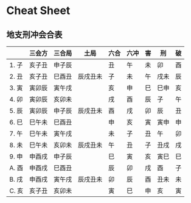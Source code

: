 # Cheat Sheet

## 地支刑冲会合表

|       | 三会方 | 三合局 | 土局     | 六合 | 六冲 | 害   | 刑   | 破   |
| ----- | ------ | ------ | -------- | ---- | ---- | ---- | ---- | ---- |
| 1. 子 | 亥子丑 | 申子辰 |          | 丑   | 午   | 未   | 卯   | 酉   |
| 2. 丑 | 亥子丑 | 巳酉丑 | 辰戌丑未 | 子   | 未   | 午   | 戌未 | 辰   |
| 3. 寅 | 寅卯辰 | 寅午戌 |          | 亥   | 申   | 巳   | 巳申 | 亥   |
| 4. 卯 | 寅卯辰 | 亥卯未 |          | 戌   | 酉   | 辰   | 子   | 午   |
| 5. 辰 | 寅卯辰 | 申子辰 | 辰戌丑未 | 酉   | 戌   | 卯   | 辰   | 丑   |
| 6. 巳 | 巳午未 | 巳酉丑 |          | 申   | 亥   | 寅   | 寅申 | 申   |
| 7. 午 | 巳午未 | 寅午戌 |          | 未   | 子   | 丑   | 午   | 卯   |
| 8. 未 | 巳午未 | 亥卯未 | 辰戌丑未 | 午   | 丑   | 子   | 丑戌 | 戌   |
| 9. 申 | 申酉戌 | 申子辰 |          | 巳   | 寅   | 亥   | 寅巳 | 巳   |
| A. 酉 | 申酉戌 | 巳酉丑 |          | 辰   | 卯   | 戌   | 酉   | 子   |
| B. 戌 | 申酉戌 | 寅午戌 | 辰戌丑未 | 卯   | 辰   | 酉   | 丑未 | 未   |
| C. 亥 | 亥子丑 | 亥卯未 |          | 寅   | 巳   | 申   | 亥   | 寅   |

